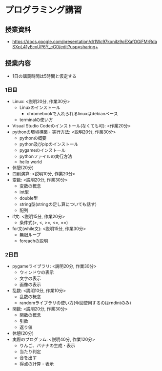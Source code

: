# プログラミング講習
## 授業資料
- https://docs.google.com/presentation/d/1Wc97koniIz9oEXafOGiFMrRdaSXpL41yEcxUP6Y_cG0/edit?usp=sharing+
## 授業内容
- 1日の講義時間は5時間と仮定する
### 1日目
- Linux: <説明20分, 作業30分>
  - Linuxのインストール
    - chromebookで入れられるlinuxはdebianベース
  - terminalの使い方
- Visual Studio Codeのインストール(なくても可): <作業20分>
- pythonの環境構築・実行方法: <説明20分, 作業30分>
  - pythonの概要
  - python及びpipのインストール
  - pygameのインストール
  - pythonファイルの実行方法
  - hello world
- 休憩(20分)
- 四則演算: <説明10分, 作業20分>
- 変数: <説明20分, 作業30分>
  - 変数の概念
  - int型
  - double型
  - string型(stringの足し算についても話す)
  - 配列
- if文: <説明15分, 作業20分>
  - 条件式(>, <, >=, <=, ==)
- for文(while文): <説明15分, 作業30分>
  - 無限ループ
  - foreachの説明
### 2日目
- pygameライブラリ: <説明20分, 作業30分>
  - ウィンドウの表示
  - 文字の表示
  - 画像の表示
- 乱数: <説明10分, 作業10分>
  - 乱数の概念
  - randomライブラリの使い方(今回使用するのはrndintのみ)
- 関数: <説明20分, 作業30分>
  - 関数の概念
  - 引数
  - 返り値
- 休憩(20分)
- 実際のプログラム: <説明40分, 作業120分>
  - りんご、バナナの生成・表示
  - 当たり判定
  - 音を出す
  - 得点の計算・表示

